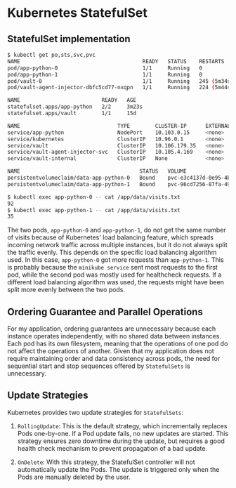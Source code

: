 # Kubernetes StatefulSet

## StatefulSet implementation

```bash
$ kubectl get po,sts,svc,pvc
NAME                                       READY   STATUS    RESTARTS          AGE
pod/app-python-0                           1/1     Running   0                 3m23s
pod/app-python-1                           1/1     Running   0                 3m23s
pod/vault-0                                1/1     Running   245 (5m34s ago)   15d
pod/vault-agent-injector-dbfc5cd77-nxqpn   1/1     Running   224 (5m44s ago)   15d

NAME                          READY   AGE
statefulset.apps/app-python   2/2     3m23s
statefulset.apps/vault        1/1     15d

NAME                               TYPE        CLUSTER-IP      EXTERNAL-IP   PORT(S)             AGE
service/app-python                 NodePort    10.103.0.15     <none>        80:31810/TCP        3m23s
service/kubernetes                 ClusterIP   10.96.0.1       <none>        443/TCP             16d
service/vault                      ClusterIP   10.106.179.35   <none>        8200/TCP,8201/TCP   15d
service/vault-agent-injector-svc   ClusterIP   10.105.4.169    <none>        443/TCP             15d
service/vault-internal             ClusterIP   None            <none>        8200/TCP,8201/TCP   15d

NAME                                      STATUS   VOLUME                                     CAPACITY   ACCESS MODES   STORAGECLASS   AGE
persistentvolumeclaim/data-app-python-0   Bound    pvc-e3c4137d-0e95-4b32-a71b-5056b36ab2c2   1Mi        RWO            standard       3m23s
persistentvolumeclaim/data-app-python-1   Bound    pvc-96cd7256-87fa-4959-b673-a1c4e145fb42   1Mi        RWO            standard       3m23s
```

```bash
$ kubectl exec app-python-0 -- cat /app/data/visits.txt
92
$ kubectl exec app-python-1 -- cat /app/data/visits.txt
35
```

The two pods, `app-python-0` and `app-python-1`, do not get the same number of
visits because of Kubernetes' load balancing feature, which spreads incoming
network traffic across multiple instances, but it do not always split the
traffic evenly. This depends on the specific load balancing algorithm used. In
this case, `app-python-0` got more requests than `app-python-1`. This is
probably because the `minikube service` sent most requests to the first pod,
while the second pod was mostly used for healthcheck requests. If a different
load balancing algorithm was used, the requests might have been split more
evenly between the two pods.

## Ordering Guarantee and Parallel Operations

For my application, ordering guarantees are unnecessary because each instance
operates independently, with no shared data between instances. Each pod has its
own filesystem, meaning that the operations of one pod do not affect the
operations of another. Given that my application does not require maintaining
order and data consistency across pods, the need for sequential start and stop
sequences offered by `StatefulSets` is unnecessary.

## Update Strategies

Kubernetes provides two update strategies for `StatefulSets`:

1. `RollingUpdate`: This is the default strategy, which incrementally replaces
Pods one-by-one. If a Pod update fails, no new updates are started. This
strategy ensures zero downtime during the update, but requires a good health
check mechanism to prevent propagation of a bad update.

1. `OnDelete`: With this strategy, the StatefulSet controller will not
automatically update the Pods. The update is triggered only when the Pods are
manually deleted by the user.
